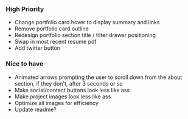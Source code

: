 ### High Priority
* Change portfolio card hover to display summary and links
* Remove portfolio card outline
* Redesign portfolio section title / filter drawer positioning 
* Swap in most recent resume pdf
* Add twitter button

### Nice to have
* Animated arrows prompting the user to scroll down from the about section, if they don't, after 3 seconds or so
* Make social/contact buttons look less like ass
* Make project images look less like ass
* Optimize all images for efficiency 
* Update readme?